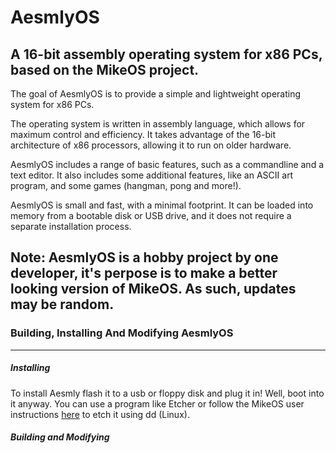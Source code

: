 # AesmlyOS
A 16-bit assembly operating system for x86 PCs, based on the MikeOS project.
----------------------------------------------------------------------------
The goal of AesmlyOS is to provide a simple and lightweight operating system for x86 PCs. 

The operating system is written in assembly language, which allows for maximum control and efficiency. It takes advantage of the 16-bit architecture of x86 processors, allowing it to run on older hardware.

AesmlyOS includes a range of basic features, such as a commandline and a text editor. It also includes some additional features, like an ASCII art program, and some games (hangman, pong and more!).

AesmlyOS is small and fast, with a minimal footprint. It can be loaded into memory from a bootable disk or USB drive, and it does not require a separate installation process.

Note: AesmlyOS is a hobby project by one developer, it's perpose is to make a better looking version of MikeOS. As such, updates may be random.
------------------------------------------------------------------------------------------------------------------------------------------------------------------------------
### Building, Installing And Modifying AesmlyOS
------------------------------------------------------------------------------------------------------------------------------------------------------------------------------
##### Installing
To install Aesmly flash it to a usb or floppy disk and plug it in! Well, boot into it anyway.
You can use a program like Etcher or follow the MikeOS user instructions [here]([https://link-url.com](https://mikeos.sourceforge.net/handbook-user.html)https://mikeos.sourceforge.net/handbook-user.html) to etch it using dd (Linux).

##### Building and Modifying
```

```
